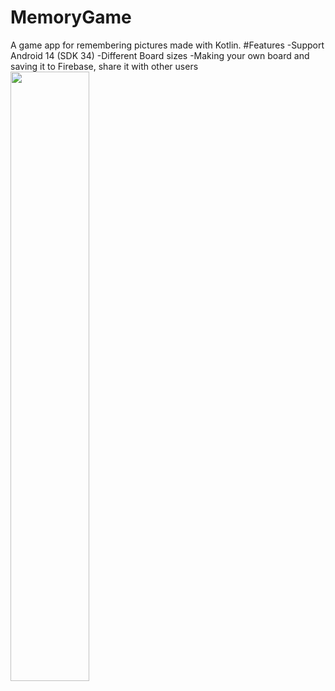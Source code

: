 # MemoryGame
A game app for remembering pictures made with Kotlin.
#Features
-Support Android 14 (SDK 34)
-Different Board sizes
-Making your own board and saving it to Firebase, share it with other users
<img src="https://github.com/Valexus110/MemoryGame/assets/101192103/e0aa5b99-1010-4057-90c3-0c86019f6513" width="50%" height="50%">
